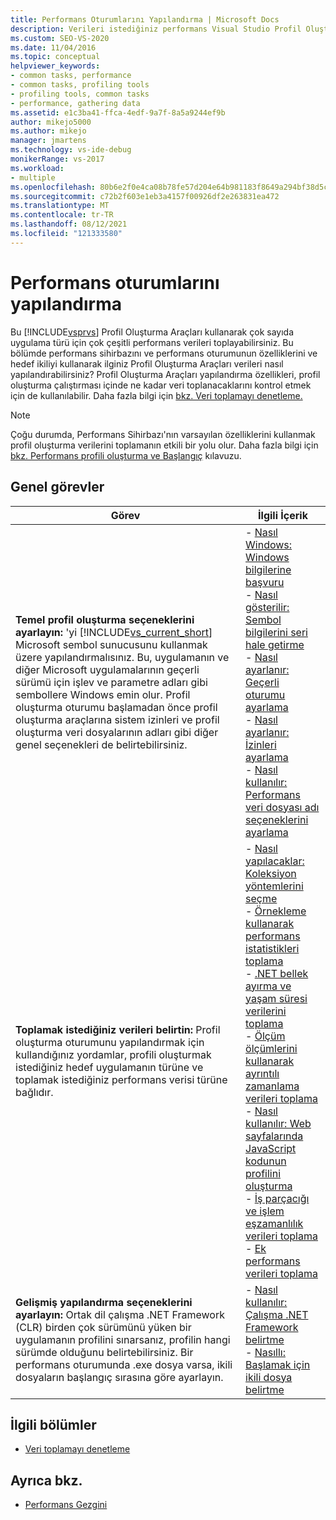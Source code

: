 ```yaml
---
title: Performans Oturumlarını Yapılandırma | Microsoft Docs
description: Verileri istediğiniz performans Visual Studio Profil Oluşturma Araçları için yapılandırmayı öğrenin. Bu makalede, ortak görevler liste ve bağlantılar sağlar.
ms.custom: SEO-VS-2020
ms.date: 11/04/2016
ms.topic: conceptual
helpviewer_keywords:
- common tasks, performance
- common tasks, profiling tools
- profiling tools, common tasks
- performance, gathering data
ms.assetid: e1c3ba41-ffca-4edf-9a7f-8a5a9244ef9b
author: mikejo5000
ms.author: mikejo
manager: jmartens
ms.technology: vs-ide-debug
monikerRange: vs-2017
ms.workload:
- multiple
ms.openlocfilehash: 80b6e2f0e4ca08b78fe57d204e64b981183f8649a294bf38d5c7aa6c67e404d9
ms.sourcegitcommit: c72b2f603e1eb3a4157f00926df2e263831ea472
ms.translationtype: MT
ms.contentlocale: tr-TR
ms.lasthandoff: 08/12/2021
ms.locfileid: "121333580"
---
```

# <a name="configure-performance-sessions"></a>Performans oturumlarını yapılandırma
Bu [!INCLUDE[vsprvs](../code-quality/includes/vsprvs_md.md)] Profil Oluşturma Araçları kullanarak çok sayıda uygulama türü için çok çeşitli performans verileri toplayabilirsiniz. Bu bölümde performans sihirbazını ve performans oturumunun özelliklerini ve hedef ikiliyi kullanarak ilginiz Profil Oluşturma Araçları verileri nasıl yapılandırabilirsiniz? Profil Oluşturma Araçları yapılandırma özellikleri, profil oluşturma çalıştırması içinde ne kadar veri toplanacaklarını kontrol etmek için de kullanılabilir. Daha fazla bilgi için [bkz. Veri toplamayı denetleme.](../profiling/controlling-data-collection.md)

> [!NOTE]
> Çoğu durumda, Performans Sihirbazı'nın varsayılan özelliklerini kullanmak profil oluşturma verilerini toplamanın etkili bir yolu olur. Daha fazla bilgi için [bkz. Performans profili oluşturma ve Başlangıç](../profiling/beginners-guide-to-performance-profiling.md) kılavuzu. [](../profiling/getting-started-with-performance-tools.md)

## <a name="common-tasks"></a>Genel görevler

| Görev | İlgili İçerik |
| - | - |
| **Temel profil oluşturma seçeneklerini ayarlayın:** 'yi [!INCLUDE[vs_current_short](../code-quality/includes/vs_current_short_md.md)] Microsoft sembol sunucusunu kullanmak üzere yapılandırmalısınız. Bu, uygulamanın ve diğer Microsoft uygulamalarının geçerli sürümü için işlev ve parametre adları gibi sembollere Windows emin olur. Profil oluşturma oturumu başlamadan önce profil oluşturma araçlarına sistem izinleri ve profil oluşturma veri dosyalarının adları gibi diğer genel seçenekleri de belirtebilirsiniz. | -   [Nasıl Windows: Windows bilgilerine başvuru](../profiling/how-to-reference-windows-symbol-information.md)<br />-   [Nasıl gösterilir: Sembol bilgilerini seri hale getirme](../profiling/how-to-serialize-symbol-information.md)<br />-   [Nasıl ayarlanır: Geçerli oturumu ayarlama](../profiling/how-to-set-the-current-session.md)<br />-   [Nasıl ayarlanır: İzinleri ayarlama](../profiling/how-to-set-permissions.md)<br />-   [Nasıl kullanılır: Performans veri dosyası adı seçeneklerini ayarlama](../profiling/how-to-set-performance-data-file-name-options.md) |
| **Toplamak istediğiniz verileri belirtin:** Profil oluşturma oturumunu yapılandırmak için kullandığınız yordamlar, profili oluşturmak istediğiniz hedef uygulamanın türüne ve toplamak istediğiniz performans verisi türüne bağlıdır. | -   [Nasıl yapılacaklar: Koleksiyon yöntemlerini seçme](../profiling/how-to-choose-collection-methods.md)<br />-   [Örnekleme kullanarak performans istatistikleri toplama](../profiling/collecting-performance-statistics-by-using-sampling.md)<br />-   [.NET bellek ayırma ve yaşam süresi verilerini toplama](../profiling/collecting-dotnet-memory-allocation-and-lifetime-data.md)<br />-   [Ölçüm ölçümlerini kullanarak ayrıntılı zamanlama verileri toplama](../profiling/collecting-detailed-timing-data-by-using-instrumentation.md)<br />-   [Nasıl kullanılır: Web sayfalarında JavaScript kodunun profilini oluşturma](../profiling/how-to-profile-javascript-code-in-web-pages.md)<br />-   [İş parçacığı ve işlem eşzamanlılık verileri toplama](../profiling/collecting-thread-and-process-concurrency-data.md)<br />-   [Ek performans verileri toplama](../profiling/collecting-additional-performance-data.md) |
| **Gelişmiş yapılandırma seçeneklerini ayarlayın:** Ortak dil çalışma .NET Framework (CLR) birden çok sürümünü yüken bir uygulamanın profilini sınarsanız, profilin hangi sürümde olduğunu belirtebilirsiniz. Bir performans oturumunda .exe dosya varsa, ikili dosyaların başlangıç sırasına göre ayarlayın. | -   [Nasıl kullanılır: Çalışma .NET Framework belirtme](../profiling/how-to-specify-the-dotnet-framework-runtime.md)<br />-   [Nasıllı: Başlamak için ikili dosya belirtme](../profiling/how-to-specify-the-binary-to-start.md) |

## <a name="related-sections"></a>İlgili bölümler
- [Veri toplamayı denetleme](../profiling/controlling-data-collection.md)

## <a name="see-also"></a>Ayrıca bkz.
- [Performans Gezgini](../profiling/performance-explorer.md)
